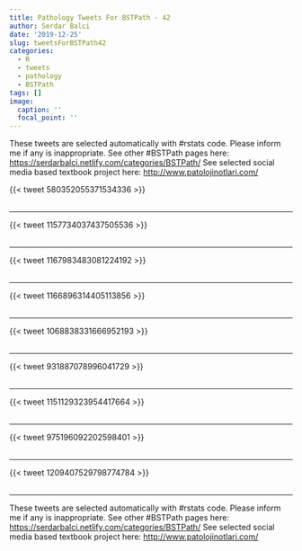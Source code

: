 ```yaml
---
title: Pathology Tweets For BSTPath - 42
author: Serdar Balci
date: '2019-12-25'
slug: tweetsForBSTPath42
categories:
  - R
  - tweets
  - pathology
  - BSTPath
tags: []
image:
  caption: ''
  focal_point: ''
---
```



These tweets are selected automatically with #rstats code. Please inform me if any is inappropriate.
See other #BSTPath pages here: https://serdarbalci.netlify.com/categories/BSTPath/ 
See selected social media based textbook project here: http://www.patolojinotlari.com/

{{< tweet 580352055371534336 >}}
<br>
<br>
<hr>
{{< tweet 1157734037437505536 >}}
<br>
<br>
<hr>
{{< tweet 1167983483081224192 >}}
<br>
<br>
<hr>
{{< tweet 1166896314405113856 >}}
<br>
<br>
<hr>
{{< tweet 1068838331666952193 >}}
<br>
<br>
<hr>
{{< tweet 931887078996041729 >}}
<br>
<br>
<hr>
{{< tweet 1151129323954417664 >}}
<br>
<br>
<hr>
{{< tweet 975196092202598401 >}}
<br>
<br>
<hr>
{{< tweet 1209407529798774784 >}}
<br>
<br>
<hr>


These tweets are selected automatically with #rstats code. Please inform me if any is inappropriate.
See other #BSTPath pages here: https://serdarbalci.netlify.com/categories/BSTPath/ 
See selected social media based textbook project here: http://www.patolojinotlari.com/
